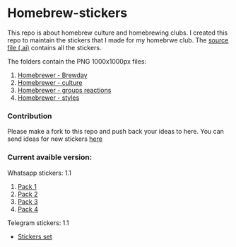 # Homebrew-stickers

This repo is about homebrew culture and homebrewing clubs.
I created this repo to maintain the stickers that I made for my homebrwe club.
The [source file (.ai)](brewstickers.ai) contains all the stickers.

The folders contain the PNG 1000x1000px files:

 1. [Homebrewer - Brewday](https://github.com/Philusha1983/Homebrew-stickers/tree/main/Homebrewer%20-%20Brewday)
 2. [Homebrewer - culture](https://github.com/Philusha1983/Homebrew-stickers/tree/main/Homebrewer%20-%20culture "Homebrewer - culture")
 3. [Homebrewer - groups reactions](https://github.com/Philusha1983/Homebrew-stickers/tree/main/Homebrewer%20-%20groups%20reactions "Homebrewer - groups reactions")
 4. [Homebrewer - styles](https://github.com/Philusha1983/Homebrew-stickers/tree/main/Homebrewer%20-%20styles "Homebrewer - styles")



### Contribution
Please make a fork to this repo and push back your ideas to here.
You can send ideas for new stickers [here](mailto:philusha1983@gmail.com?subject=An%20idea%20to%20your%20homebrewing%20stickers%20repo&body=Hello%20Philip,%0D%0A%0D%0A%0D%0A.....)

### Current avaible version:
Whatsapp stickers: 1.1
 1. [Pack 1](https://sticker.ly/s/CIWZS0) 
 2. [Pack 2](https://sticker.ly/s/A1B1JR)
 3. [Pack 3](https://sticker.ly/s/5NMNC9)
 4. [Pack 4](https://sticker.ly/s/Q9DV4A)


Telegram stickers: 1.1  
 - [Stickers set](https://t.me/addstickers/Homebrewer)



